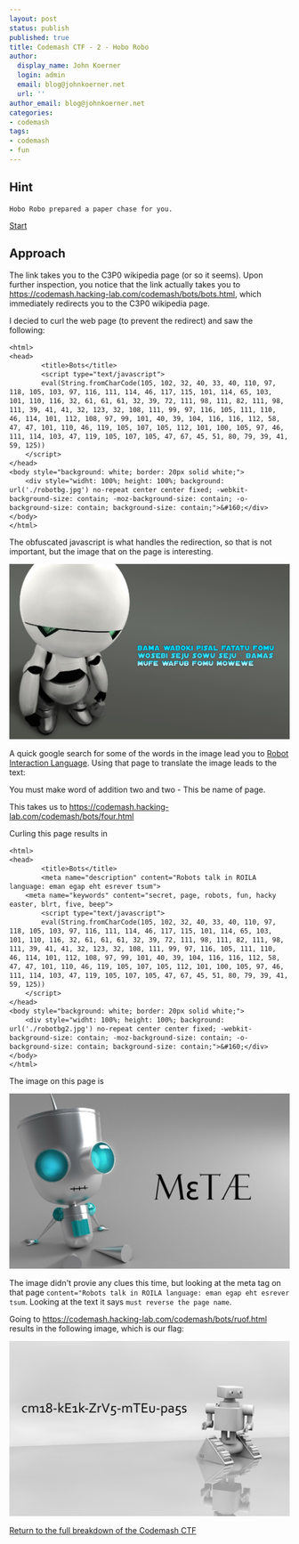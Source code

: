 ```yaml
---
layout: post
status: publish
published: true
title: Codemash CTF - 2 - Hobo Robo
author:
  display_name: John Koerner
  login: admin
  email: blog@johnkoerner.net
  url: ''
author_email: blog@johnkoerner.net
categories:
- codemash
tags:
- codemash
- fun
---
```

Hint
---

    Hobo Robo prepared a paper chase for you.

[Start](https://codemash.hacking-lab.com/codemash/bots/bots.html)


Approach
---
The link takes you to the C3P0 wikipedia page (or so it seems).  Upon further inspection, you notice that the link actually takes you to https://codemash.hacking-lab.com/codemash/bots/bots.html, which immediately redirects you to the C3P0 wikipedia page.

I decied to curl the web page (to prevent the redirect) and saw the following:

    <html>
    <head>
            <title>Bots</title>
            <script type="text/javascript">
            eval(String.fromCharCode(105, 102, 32, 40, 33, 40, 110, 97, 118, 105, 103, 97, 116, 111, 114, 46, 117, 115, 101, 114, 65, 103, 101, 110, 116, 32, 61, 61, 61, 32, 39, 72, 111, 98, 111, 82, 111, 98, 111, 39, 41, 41, 32, 123, 32, 108, 111, 99, 97, 116, 105, 111, 110, 46, 114, 101, 112, 108, 97, 99, 101, 40, 39, 104, 116, 116, 112, 58, 47, 47, 101, 110, 46, 119, 105, 107, 105, 112, 101, 100, 105, 97, 46, 111, 114, 103, 47, 119, 105, 107, 105, 47, 67, 45, 51, 80, 79, 39, 41, 59, 125))
        </script>
    </head>
    <body style="background: white; border: 20px solid white;">
        <div style="widht: 100%; height: 100%; background: url('./robotbg.jpg') no-repeat center center fixed; -webkit-background-size: contain; -moz-background-size: contain; -o-background-size: contain; background-size: contain;">&#160;</div>
    </body>
    </html>

The obfuscated javascript is what handles the redirection, so that is not important, but the image that on the page is interesting. 

![](/content/robotbg.jpg)

A quick google search for some of the words in the image lead you to [Robot Interaction Language](http://roila.org/language-guide/vocabulary/).  Using that page to translate the image leads to the text:

   You must make word of addition two and two - This be name of page.

This takes us to https://codemash.hacking-lab.com/codemash/bots/four.html

Curling this page results in 

    <html>
    <head>
            <title>Bots</title>
            <meta name="description" content="Robots talk in ROILA language: eman egap eht esrever tsum">
        <meta name="keywords" content="secret, page, robots, fun, hacky easter, blrt, five, beep">
            <script type="text/javascript">
            eval(String.fromCharCode(105, 102, 32, 40, 33, 40, 110, 97, 118, 105, 103, 97, 116, 111, 114, 46, 117, 115, 101, 114, 65, 103, 101, 110, 116, 32, 61, 61, 61, 32, 39, 72, 111, 98, 111, 82, 111, 98, 111, 39, 41, 41, 32, 123, 32, 108, 111, 99, 97, 116, 105, 111, 110, 46, 114, 101, 112, 108, 97, 99, 101, 40, 39, 104, 116, 116, 112, 58, 47, 47, 101, 110, 46, 119, 105, 107, 105, 112, 101, 100, 105, 97, 46, 111, 114, 103, 47, 119, 105, 107, 105, 47, 67, 45, 51, 80, 79, 39, 41, 59, 125))
        </script>
    </head>
    <body style="background: white; border: 20px solid white;">
        <div style="widht: 100%; height: 100%; background: url('./robotbg2.jpg') no-repeat center center fixed; -webkit-background-size: contain; -moz-background-size: contain; -o-background-size: contain; background-size: contain;">&#160;</div>
    </body>
    </html>

The image on this page is

![](/content/robotbg2.jpg)

The image didn't provie any clues this time, but looking at the meta tag on that page `content="Robots talk in ROILA language: eman egap eht esrever tsum`. Looking at the text it says `must reverse the page name`.  

Going to https://codemash.hacking-lab.com/codemash/bots/ruof.html results in the following image, which is our flag:

![](/content/robotbg3_1337807.jpg)

[Return to the full breakdown of the Codemash CTF](/codemash/codemash-ctf-breakdown/)